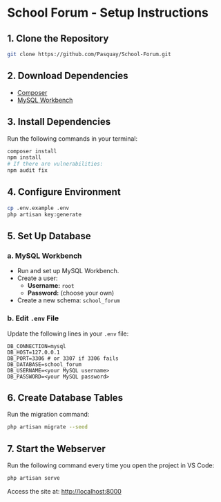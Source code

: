 # School Forum - Setup Instructions

## 1. Clone the Repository

```sh
git clone https://github.com/Pasquay/School-Forum.git
```

## 2. Download Dependencies

- [Composer](https://getcomposer.org/download/)
- [MySQL Workbench](https://dev.mysql.com/downloads/workbench/)

## 3. Install Dependencies

Run the following commands in your terminal:

```sh
composer install
npm install
# If there are vulnerabilities:
npm audit fix
```

## 4. Configure Environment

```sh
cp .env.example .env
php artisan key:generate
```

## 5. Set Up Database

### a. MySQL Workbench

- Run and set up MySQL Workbench.
- Create a user:
  - **Username:** `root`
  - **Password:** (choose your own)
- Create a new schema: `school_forum`

### b. Edit `.env` File

Update the following lines in your `.env` file:

```env
DB_CONNECTION=mysql
DB_HOST=127.0.0.1
DB_PORT=3306 # or 3307 if 3306 fails
DB_DATABASE=school_forum
DB_USERNAME=<your MySQL username>
DB_PASSWORD=<your MySQL password>
```

## 6. Create Database Tables

Run the migration command:

```sh
php artisan migrate --seed
```

## 7. Start the Webserver

Run the following command every time you open the project in VS Code:

```sh
php artisan serve
```

Access the site at: [http://localhost:8000](http://localhost:8000)
